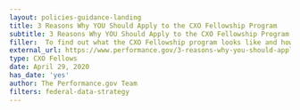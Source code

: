 ```yaml
---
layout: policies-guidance-landing
title: 3 Reasons Why YOU Should Apply to the CXO Fellowship Program
subtitle: 3 Reasons Why YOU Should Apply to the CXO Fellowship Program
filler:  To find out what the CXO Fellowship program looks like and how it impacts participants on a daily basis, we took a peek behind the curtain and saw for ourselves just how transformative this program can be.
external_url: https://www.performance.gov/3-reasons-why-you-should-apply-to-CXO-fellowship-program/
type: CXO Fellows
date: April 29, 2020
has_date: 'yes'
author: The Performance.gov Team
filters: federal-data-strategy
---
```

